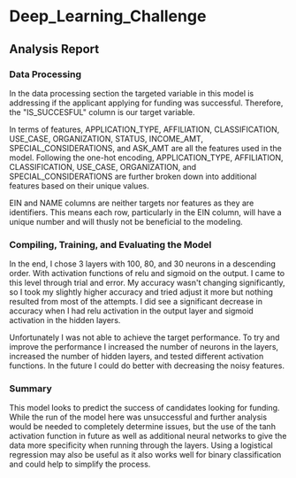 # Deep_Learning_Challenge

## Analysis Report

### Data Processing
In the data processing section the targeted variable in this model is addressing if the applicant applying for funding was successful. Therefore, the "IS_SUCCESFUL" column is our target variable.

In terms of features, APPLICATION_TYPE, AFFILIATION, CLASSIFICATION, USE_CASE, ORGANIZATION, STATUS, INCOME_AMT, SPECIAL_CONSIDERATIONS, and ASK_AMT are all the features used in the model. Following the one-hot encoding, APPLICATION_TYPE, AFFILIATION, CLASSIFICATION, USE_CASE, ORGANIZATION, and SPECIAL_CONSIDERATIONS are further broken down into additional features based on their unique values.

EIN and NAME columns are neither targets nor features as they are identifiers. This means each row, particularly in the EIN column, will have a unique number and will thusly not be beneficial to the modeling.

### Compiling, Training, and Evaluating the Model
In the end, I chose 3 layers with 100, 80, and 30 neurons in a descending order. With activation functions of relu and sigmoid on the output. I came to this level through trial and error. My accuracy wasn't changing significantly, so I took my slightly higher accuracy and tried adjust it more but nothing resulted from most of the attempts. I did see a significant decrease in accuracy when I had relu activation in the output layer and sigmoid activation in the hidden layers.

Unfortunately I was not able to achieve the target performance.
To try and improve the performance I increased the number of neurons in the layers, increased the number of hidden layers, and tested different activation functions. In the future I could do better with decreasing the noisy features.

### Summary
This model looks to predict the success of candidates looking for funding. While the run of the model here was unsuccessful and further analysis would be needed to completely determine issues, but the use of the tanh activation function in future as well as additional neural networks to give the data more specificity when running through the layers. Using a logistical regression may also be useful as it also works well for binary classification and could help to simplify the process.
